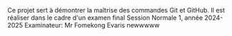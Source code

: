 Ce projet sert à démontrer la maîtrise des commandes Git et GitHub.
Il est réaliser dans le cadre d'un examen final Session Normale 1, année 2024-2025
Examinateur: Mr Fomekong Evaris
newwwww
